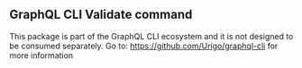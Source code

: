 ## GraphQL CLI Validate command

This package is part of the GraphQL CLI ecosystem and it is not designed to be consumed separately.
Go to: https://github.com/Urigo/graphql-cli for more information

